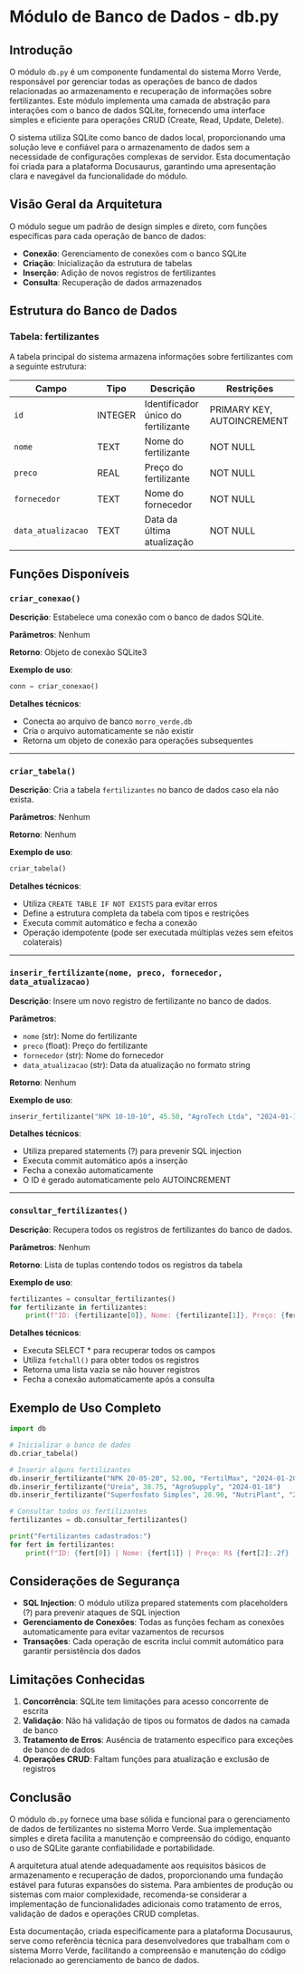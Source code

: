 # Módulo de Banco de Dados - db.py

## Introdução

O módulo `db.py` é um componente fundamental do sistema Morro Verde, responsável por gerenciar todas as operações de banco de dados relacionadas ao armazenamento e recuperação de informações sobre fertilizantes. Este módulo implementa uma camada de abstração para interações com o banco de dados SQLite, fornecendo uma interface simples e eficiente para operações CRUD (Create, Read, Update, Delete).

O sistema utiliza SQLite como banco de dados local, proporcionando uma solução leve e confiável para o armazenamento de dados sem a necessidade de configurações complexas de servidor. Esta documentação foi criada para a plataforma Docusaurus, garantindo uma apresentação clara e navegável da funcionalidade do módulo.

## Visão Geral da Arquitetura

O módulo segue um padrão de design simples e direto, com funções específicas para cada operação de banco de dados:

- **Conexão**: Gerenciamento de conexões com o banco SQLite
- **Criação**: Inicialização da estrutura de tabelas
- **Inserção**: Adição de novos registros de fertilizantes
- **Consulta**: Recuperação de dados armazenados

## Estrutura do Banco de Dados

### Tabela: fertilizantes

A tabela principal do sistema armazena informações sobre fertilizantes com a seguinte estrutura:

| Campo | Tipo | Descrição | Restrições |
|-------|------|-----------|------------|
| `id` | INTEGER | Identificador único do fertilizante | PRIMARY KEY, AUTOINCREMENT |
| `nome` | TEXT | Nome do fertilizante | NOT NULL |
| `preco` | REAL | Preço do fertilizante | NOT NULL |
| `fornecedor` | TEXT | Nome do fornecedor | NOT NULL |
| `data_atualizacao` | TEXT | Data da última atualização | NOT NULL |

## Funções Disponíveis

### `criar_conexao()`

**Descrição**: Estabelece uma conexão com o banco de dados SQLite.

**Parâmetros**: Nenhum

**Retorno**: Objeto de conexão SQLite3

**Exemplo de uso**:
```python
conn = criar_conexao()
```

**Detalhes técnicos**:
- Conecta ao arquivo de banco `morro_verde.db`
- Cria o arquivo automaticamente se não existir
- Retorna um objeto de conexão para operações subsequentes

---

### `criar_tabela()`

**Descrição**: Cria a tabela `fertilizantes` no banco de dados caso ela não exista.

**Parâmetros**: Nenhum

**Retorno**: Nenhum

**Exemplo de uso**:
```python
criar_tabela()
```

**Detalhes técnicos**:
- Utiliza `CREATE TABLE IF NOT EXISTS` para evitar erros
- Define a estrutura completa da tabela com tipos e restrições
- Executa commit automático e fecha a conexão
- Operação idempotente (pode ser executada múltiplas vezes sem efeitos colaterais)

---

### `inserir_fertilizante(nome, preco, fornecedor, data_atualizacao)`

**Descrição**: Insere um novo registro de fertilizante no banco de dados.

**Parâmetros**:
- `nome` (str): Nome do fertilizante
- `preco` (float): Preço do fertilizante
- `fornecedor` (str): Nome do fornecedor
- `data_atualizacao` (str): Data da atualização no formato string

**Retorno**: Nenhum

**Exemplo de uso**:
```python
inserir_fertilizante("NPK 10-10-10", 45.50, "AgroTech Ltda", "2024-01-15")
```

**Detalhes técnicos**:
- Utiliza prepared statements (?) para prevenir SQL injection
- Executa commit automático após a inserção
- Fecha a conexão automaticamente
- O ID é gerado automaticamente pelo AUTOINCREMENT

---

### `consultar_fertilizantes()`

**Descrição**: Recupera todos os registros de fertilizantes do banco de dados.

**Parâmetros**: Nenhum

**Retorno**: Lista de tuplas contendo todos os registros da tabela

**Exemplo de uso**:
```python
fertilizantes = consultar_fertilizantes()
for fertilizante in fertilizantes:
    print(f"ID: {fertilizante[0]}, Nome: {fertilizante[1]}, Preço: {fertilizante[2]}")
```

**Detalhes técnicos**:
- Executa SELECT * para recuperar todos os campos
- Utiliza `fetchall()` para obter todos os registros
- Retorna uma lista vazia se não houver registros
- Fecha a conexão automaticamente após a consulta

## Exemplo de Uso Completo

```python
import db

# Inicializar o banco de dados
db.criar_tabela()

# Inserir alguns fertilizantes
db.inserir_fertilizante("NPK 20-05-20", 52.00, "FertilMax", "2024-01-20")
db.inserir_fertilizante("Ureia", 38.75, "AgroSupply", "2024-01-18")
db.inserir_fertilizante("Superfosfato Simples", 28.90, "NutriPlant", "2024-01-22")

# Consultar todos os fertilizantes
fertilizantes = db.consultar_fertilizantes()

print("Fertilizantes cadastrados:")
for fert in fertilizantes:
    print(f"ID: {fert[0]} | Nome: {fert[1]} | Preço: R$ {fert[2]:.2f} | Fornecedor: {fert[3]} | Atualizado em: {fert[4]}")
```

## Considerações de Segurança

- **SQL Injection**: O módulo utiliza prepared statements com placeholders (?) para prevenir ataques de SQL injection
- **Gerenciamento de Conexões**: Todas as funções fecham as conexões automaticamente para evitar vazamentos de recursos
- **Transações**: Cada operação de escrita inclui commit automático para garantir persistência dos dados

## Limitações Conhecidas

1. **Concorrência**: SQLite tem limitações para acesso concorrente de escrita
2. **Validação**: Não há validação de tipos ou formatos de dados na camada de banco
3. **Tratamento de Erros**: Ausência de tratamento específico para exceções de banco de dados
4. **Operações CRUD**: Faltam funções para atualização e exclusão de registros

## Conclusão

O módulo `db.py` fornece uma base sólida e funcional para o gerenciamento de dados de fertilizantes no sistema Morro Verde. Sua implementação simples e direta facilita a manutenção e compreensão do código, enquanto o uso de SQLite garante confiabilidade e portabilidade.

A arquitetura atual atende adequadamente aos requisitos básicos de armazenamento e recuperação de dados, proporcionando uma fundação estável para futuras expansões do sistema. Para ambientes de produção ou sistemas com maior complexidade, recomenda-se considerar a implementação de funcionalidades adicionais como tratamento de erros, validação de dados e operações CRUD completas.

Esta documentação, criada especificamente para a plataforma Docusaurus, serve como referência técnica para desenvolvedores que trabalham com o sistema Morro Verde, facilitando a compreensão e manutenção do código relacionado ao gerenciamento de banco de dados.
